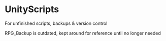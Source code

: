 # UnityScripts
For unfinished scripts, backups &amp; version control

RPG_Backup is outdated, kept around for reference until no longer needed
